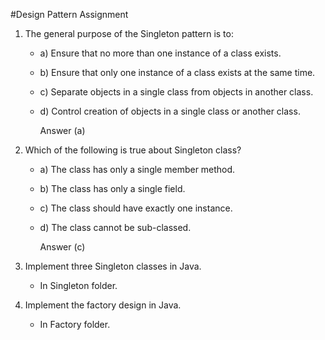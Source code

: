 #Design Pattern Assignment

1. The general purpose of the Singleton pattern is to:
    - a) Ensure that no more than one instance of a class exists.
    - b) Ensure that only one instance of a class exists at the same time.
    - c) Separate objects in a single class from objects in another class.
    - d) Control creation of objects in a single class or another class.
  
  
  
       Answer (a)
  
  
  
2. Which of the following is true about Singleton class?
    - a) The class has only a single member method.
    - b) The class has only a single field.
    - c) The class should have exactly one instance.
    - d) The class cannot be sub-classed.
  
  
  
      Answer (c)
  
  
  
3. Implement three Singleton classes in Java.
    - In Singleton folder.
  
  
  
4. Implement the factory design in Java.
    - In Factory folder.
